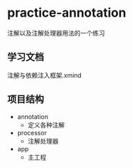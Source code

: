 # practice-annotation
注解以及注解处理器用法的一个练习

## 学习文档
注解与依赖注入框架.xmind

## 项目结构
+ annotation
    + 定义各种注解
+ processor
    + 注解处理器
+ app
    + 主工程